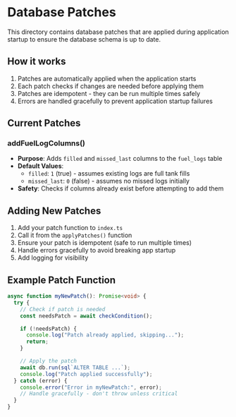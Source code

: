 # Database Patches

This directory contains database patches that are applied during application startup to ensure the database schema is up to date.

## How it works

1. Patches are automatically applied when the application starts
2. Each patch checks if changes are needed before applying them
3. Patches are idempotent - they can be run multiple times safely
4. Errors are handled gracefully to prevent application startup failures

## Current Patches

### addFuelLogColumns()

- **Purpose**: Adds `filled` and `missed_last` columns to the `fuel_logs` table
- **Default Values**:
  - `filled`: `1` (true) - assumes existing logs are full tank fills
  - `missed_last`: `0` (false) - assumes no missed logs initially
- **Safety**: Checks if columns already exist before attempting to add them

## Adding New Patches

1. Add your patch function to `index.ts`
2. Call it from the `applyPatches()` function
3. Ensure your patch is idempotent (safe to run multiple times)
4. Handle errors gracefully to avoid breaking app startup
5. Add logging for visibility

## Example Patch Function

```typescript
async function myNewPatch(): Promise<void> {
  try {
    // Check if patch is needed
    const needsPatch = await checkCondition();

    if (!needsPatch) {
      console.log("Patch already applied, skipping...");
      return;
    }

    // Apply the patch
    await db.run(sql`ALTER TABLE ...`);
    console.log("Patch applied successfully");
  } catch (error) {
    console.error("Error in myNewPatch:", error);
    // Handle gracefully - don't throw unless critical
  }
}
```
